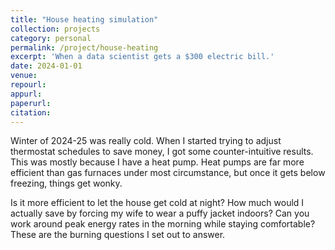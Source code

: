 ```yaml
---
title: "House heating simulation"
collection: projects
category: personal
permalink: /project/house-heating
excerpt: 'When a data scientist gets a $300 electric bill.'
date: 2024-01-01
venue:
repourl:
appurl:
paperurl:
citation:
---
```


Winter of 2024-25 was really cold. When I started trying to adjust thermostat schedules to save money, I got some counter-intuitive results. This was mostly because I have a heat pump. Heat pumps are far more efficient than gas furnaces under most circumstance, but once it gets below freezing, things get wonky.

Is it more efficient to let the house get cold at night? How much would I actually save by forcing my wife to wear a puffy jacket indoors? Can you work around peak energy rates in the morning while staying comfortable? These are the burning questions I set out to answer.